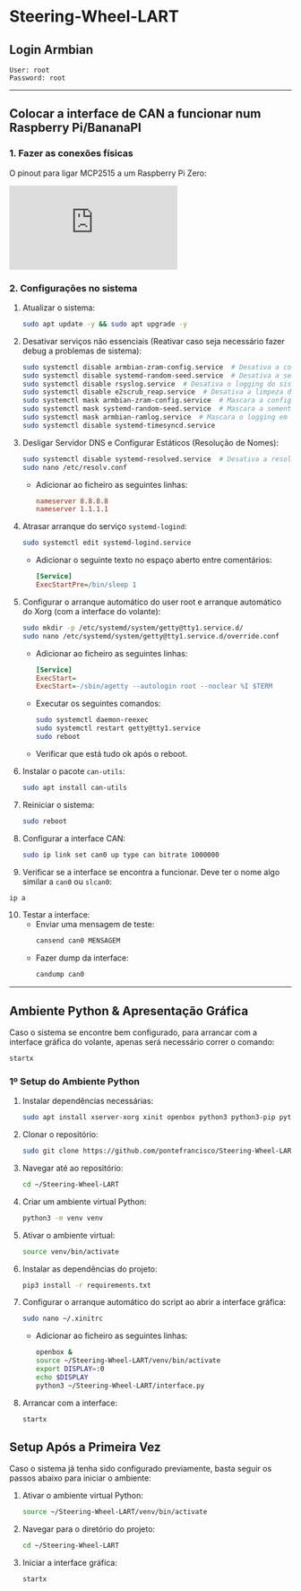 # Steering-Wheel-LART

## Login Armbian
```
User: root
Password: root
```

---

## Colocar a interface de CAN a funcionar num Raspberry Pi/BananaPI

### 1. Fazer as conexões físicas

O pinout para ligar MCP2515 a um Raspberry Pi Zero:

![Raspberry Pi Image](https://forums.raspberrypi.com/download/file.php?id=13939&sid=9352ccfb77f2a6f527bc6fe32d9c964e)

### 2. Configurações no sistema

1. Atualizar o sistema:
   ```bash
   sudo apt update -y && sudo apt upgrade -y
   ```

2. Desativar serviços não essenciais (Reativar caso seja necessário fazer debug a problemas de sistema):
   ```bash
   sudo systemctl disable armbian-zram-config.service  # Desativa a configuração de zram do Armbian
   sudo systemctl disable systemd-random-seed.service  # Desativa a semente aleatória do systemd
   sudo systemctl disable rsyslog.service  # Desativa o logging do sistema
   sudo systemctl disable e2scrub_reap.service  # Desativa a limpeza do e2scrub
   sudo systemctl mask armbian-zram-config.service  # Mascara a configuração de zram do Armbian
   sudo systemctl mask systemd-random-seed.service  # Mascara a semente aleatória do systemd
   sudo systemctl mask armbian-ramlog.service  # Mascara o logging em RAM do Armbian
   sudo systemctl disable systemd-timesyncd.service
   ```

3. Desligar Servidor DNS e Configurar Estáticos (Resolução de Nomes):

   ```bash
   sudo systemctl disable systemd-resolved.service  # Desativa a resolução de nomes do systemd
   sudo nano /etc/resolv.conf
   ```
   - Adicionar ao ficheiro as seguintes linhas:
     ```ini
     nameserver 8.8.8.8
     nameserver 1.1.1.1
4. Atrasar arranque do serviço `systemd-logind`:
      ```bash
      sudo systemctl edit systemd-logind.service
      ```
      - Adicionar o seguinte texto no espaço aberto entre comentários:
        ```ini
        [Service]
        ExecStartPre=/bin/sleep 1
        ```
5. Configurar o arranque automático do user root e arranque automático do Xorg (com a interface do volante):
   ```bash
   sudo mkdir -p /etc/systemd/system/getty@tty1.service.d/
   sudo nano /etc/systemd/system/getty@tty1.service.d/override.conf
   ```
   - Adicionar ao ficheiro as seguintes linhas:
     ```ini
     [Service]
     ExecStart=
     ExecStart=-/sbin/agetty --autologin root --noclear %I $TERM
     ```
   - Executar os seguintes comandos:
     ```bash
     sudo systemctl daemon-reexec
     sudo systemctl restart getty@tty1.service
     sudo reboot
     ```
   - Verificar que está tudo ok após o reboot.

6. Instalar o pacote `can-utils`:
   ```bash
   sudo apt install can-utils
   ```

7. Reiniciar o sistema:
   ```bash
   sudo reboot
   ```

8. Configurar a interface CAN:
   ```bash
   sudo ip link set can0 up type can bitrate 1000000
   ```

9.  Verificar se a interface se encontra a funcionar. Deve ter o nome algo similar a `can0` ou `slcan0`:
   ```bash
   ip a
   ```

10. Testar a interface:
    - Enviar uma mensagem de teste:
      ```bash
      cansend can0 MENSAGEM
      ```
    - Fazer dump da interface:
      ```bash
      candump can0
      ```

---

## Ambiente Python & Apresentação Gráfica

Caso o sistema se encontre bem configurado, para arrancar com a interface gráfica do volante, apenas será necessário correr o comando:
```bash
startx
```

### 1º Setup do Ambiente Python

1. Instalar dependências necessárias:
   ```bash
   sudo apt install xserver-xorg xinit openbox python3 python3-pip python3-tk customtkinter
   ```

2. Clonar o repositório:
   ```bash
   sudo git clone https://github.com/pontefrancisco/Steering-Wheel-LART /root/Steering-Wheel-LART
   ```

3. Navegar até ao repositório:
   ```bash
   cd ~/Steering-Wheel-LART
   ```

4. Criar um ambiente virtual Python:
   ```bash
   python3 -m venv venv
   ```

5. Ativar o ambiente virtual:
   ```bash
   source venv/bin/activate
   ```

6. Instalar as dependências do projeto:
   ```bash
   pip3 install -r requirements.txt
   ```

7. Configurar o arranque automático do script ao abrir a interface gráfica:
   ```bash
   sudo nano ~/.xinitrc
   ```
   - Adicionar ao ficheiro as seguintes linhas:
     ```bash
     openbox &
     source ~/Steering-Wheel-LART/venv/bin/activate
     export DISPLAY=:0
     echo $DISPLAY
     python3 ~/Steering-Wheel-LART/interface.py
     ```

8. Arrancar com a interface:
   ```bash
   startx

## Setup Após a Primeira Vez

Caso o sistema já tenha sido configurado previamente, basta seguir os passos abaixo para iniciar o ambiente:

1. Ativar o ambiente virtual Python:
   ```bash
   source ~/Steering-Wheel-LART/venv/bin/activate
   ```

2. Navegar para o diretório do projeto:
   ```bash
   cd ~/Steering-Wheel-LART
   ```

3. Iniciar a interface gráfica:
   ```bash
   startx
   ```





   